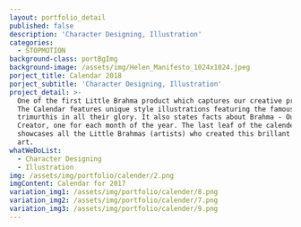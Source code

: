 ```yaml
---
layout: portfolio_detail
published: false
description: 'Character Designing, Illustration'
categories:
  - STOPMOTION
background-class: portBgImg
background-image: /assets/img/Helen_Manifesto_1024x1024.jpeg
porject_title: Calendar 2018
porject_subtitle: 'Character Designing, Illustration'
project_detail: >-
  One of the first Little Brahma product which captures our creative prowess.
  The Calendar features unique style illustrations featuring the famous
  trimurthis in all their glory. It also states facts about Brahma - Our Lord
  Creator, one for each month of the year. The last leaf of the calender
  showcases all the Little Brahmas (artists) who created this brillant piece of
  art.
whatWeDoList:
  - Character Designing
  - Illustration
img: /assets/img/portfolio/calender/2.png
imgContent: Calendar for 2017
variation_img1: /assets/img/portfolio/calender/8.png
variation_img2: /assets/img/portfolio/calender/7.png
variation_img3: /assets/img/portfolio/calender/9.png
---
```

